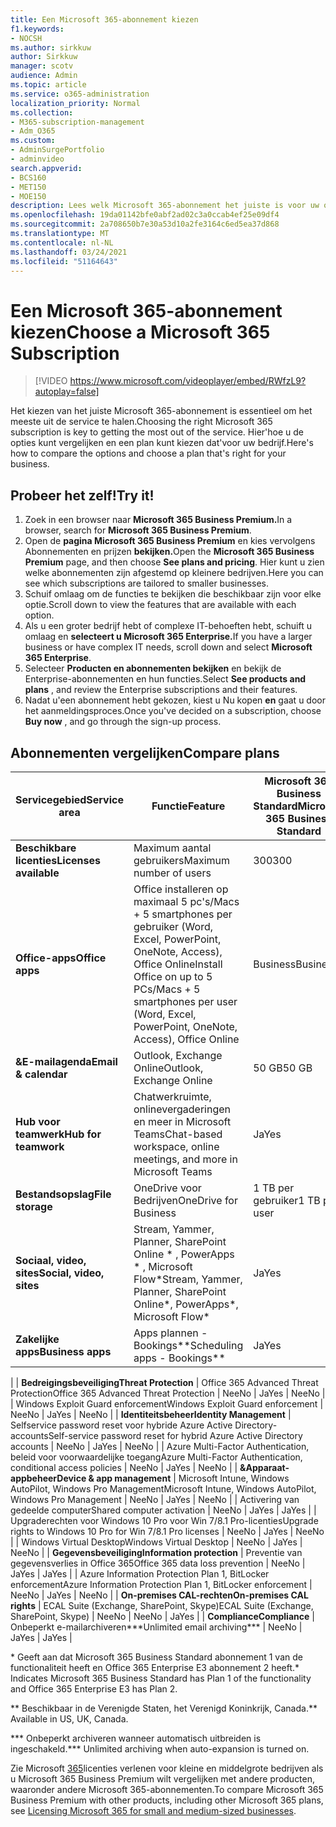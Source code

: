 ```yaml
---
title: Een Microsoft 365-abonnement kiezen
f1.keywords:
- NOCSH
ms.author: sirkkuw
author: Sirkkuw
manager: scotv
audience: Admin
ms.topic: article
ms.service: o365-administration
localization_priority: Normal
ms.collection:
- M365-subscription-management
- Adm_O365
ms.custom:
- AdminSurgePortfolio
- adminvideo
search.appverid:
- BCS160
- MET150
- MOE150
description: Lees welk Microsoft 365-abonnement het juiste is voor uw organisatie.
ms.openlocfilehash: 19da01142bfe0abf2ad02c3a0ccab4ef25e09df4
ms.sourcegitcommit: 2a708650b7e30a53d10a2fe3164c6ed5ea37d868
ms.translationtype: MT
ms.contentlocale: nl-NL
ms.lasthandoff: 03/24/2021
ms.locfileid: "51164643"
---
```

# <a name="choose-a-microsoft-365-subscription"></a><span data-ttu-id="96c1d-103">Een Microsoft 365-abonnement kiezen</span><span class="sxs-lookup"><span data-stu-id="96c1d-103">Choose a Microsoft 365 Subscription</span></span>

> [!VIDEO https://www.microsoft.com/videoplayer/embed/RWfzL9?autoplay=false]

<span data-ttu-id="96c1d-104">Het kiezen van het juiste Microsoft 365-abonnement is essentieel om het meeste uit de service te halen.</span><span class="sxs-lookup"><span data-stu-id="96c1d-104">Choosing the right Microsoft 365 subscription is key to getting the most out of the service.</span></span> <span data-ttu-id="96c1d-105">Hier&#39;hoe u de opties kunt vergelijken en een plan kunt kiezen dat&#39;voor uw bedrijf.</span><span class="sxs-lookup"><span data-stu-id="96c1d-105">Here&#39;s how to compare the options and choose a plan that&#39;s right for your business.</span></span>

## <a name="try-it"></a><span data-ttu-id="96c1d-106">Probeer het zelf!</span><span class="sxs-lookup"><span data-stu-id="96c1d-106">Try it!</span></span>

1. <span data-ttu-id="96c1d-107">Zoek in een browser naar **Microsoft 365 Business Premium.**</span><span class="sxs-lookup"><span data-stu-id="96c1d-107">In a browser, search for  **Microsoft 365 Business Premium**.</span></span>
2. <span data-ttu-id="96c1d-108">Open de **pagina Microsoft 365 Business Premium** en kies vervolgens Abonnementen en prijzen **bekijken.**</span><span class="sxs-lookup"><span data-stu-id="96c1d-108">Open the  **Microsoft 365 Business Premium**  page, and then choose  **See plans and pricing**.</span></span> <span data-ttu-id="96c1d-109">Hier kunt u zien welke abonnementen zijn afgestemd op kleinere bedrijven.</span><span class="sxs-lookup"><span data-stu-id="96c1d-109">Here you can see which subscriptions are tailored to smaller businesses.</span></span>
3. <span data-ttu-id="96c1d-110">Schuif omlaag om de functies te bekijken die beschikbaar zijn voor elke optie.</span><span class="sxs-lookup"><span data-stu-id="96c1d-110">Scroll down to view the features that are available with each option.</span></span>
4. <span data-ttu-id="96c1d-111">Als u een groter bedrijf hebt of complexe IT-behoeften hebt, schuift u omlaag en **selecteert u Microsoft 365 Enterprise.**</span><span class="sxs-lookup"><span data-stu-id="96c1d-111">If you have a larger business or have complex IT needs, scroll down and select  **Microsoft 365 Enterprise**.</span></span>
5. <span data-ttu-id="96c1d-112">Selecteer  **Producten en abonnementen bekijken** en bekijk de Enterprise-abonnementen en hun functies.</span><span class="sxs-lookup"><span data-stu-id="96c1d-112">Select  **See products and plans** , and review the Enterprise subscriptions and their features.</span></span>
6. <span data-ttu-id="96c1d-113">Nadat u&#39;een abonnement hebt gekozen, kiest u Nu kopen  **en** gaat u door het aanmeldingsproces.</span><span class="sxs-lookup"><span data-stu-id="96c1d-113">Once you&#39;ve decided on a subscription, choose  **Buy now** , and go through the sign-up process.</span></span>

## <a name="compare-plans"></a><span data-ttu-id="96c1d-114">Abonnementen vergelijken</span><span class="sxs-lookup"><span data-stu-id="96c1d-114">Compare plans</span></span>

| <span data-ttu-id="96c1d-115">**Servicegebied**</span><span class="sxs-lookup"><span data-stu-id="96c1d-115">**Service area**</span></span> | <span data-ttu-id="96c1d-116">**Functie**</span><span class="sxs-lookup"><span data-stu-id="96c1d-116">**Feature**</span></span> | <span data-ttu-id="96c1d-117">**Microsoft 365 Business Standard**</span><span class="sxs-lookup"><span data-stu-id="96c1d-117">**Microsoft 365 Business Standard**</span></span> | <span data-ttu-id="96c1d-118">**Microsoft 365 Business Premium**</span><span class="sxs-lookup"><span data-stu-id="96c1d-118">**Microsoft 365 Business Premium**</span></span> | <span data-ttu-id="96c1d-119">**Office 365 Enterprise E3**</span><span class="sxs-lookup"><span data-stu-id="96c1d-119">**Office 365 Enterprise E3**</span></span> |
| --- | --- | --- | --- | --- |
| <span data-ttu-id="96c1d-120">**Beschikbare licenties**</span><span class="sxs-lookup"><span data-stu-id="96c1d-120">**Licenses available**</span></span> | <span data-ttu-id="96c1d-121">Maximum aantal gebruikers</span><span class="sxs-lookup"><span data-stu-id="96c1d-121">Maximum number of users</span></span> | <span data-ttu-id="96c1d-122">300</span><span class="sxs-lookup"><span data-stu-id="96c1d-122">300</span></span> | <span data-ttu-id="96c1d-123">300</span><span class="sxs-lookup"><span data-stu-id="96c1d-123">300</span></span> | <span data-ttu-id="96c1d-124">Onbeperkt</span><span class="sxs-lookup"><span data-stu-id="96c1d-124">Unlimited</span></span> |
| <span data-ttu-id="96c1d-125">**Office-apps**</span><span class="sxs-lookup"><span data-stu-id="96c1d-125">**Office apps**</span></span> | <span data-ttu-id="96c1d-126">Office installeren op maximaal 5 pc's/Macs + 5 smartphones per gebruiker (Word, Excel, PowerPoint, OneNote, Access), Office Online</span><span class="sxs-lookup"><span data-stu-id="96c1d-126">Install Office on up to 5 PCs/Macs + 5 smartphones per user (Word, Excel, PowerPoint, OneNote, Access), Office Online</span></span> | <span data-ttu-id="96c1d-127">Business</span><span class="sxs-lookup"><span data-stu-id="96c1d-127">Business</span></span> | <span data-ttu-id="96c1d-128">Business</span><span class="sxs-lookup"><span data-stu-id="96c1d-128">Business</span></span> | <span data-ttu-id="96c1d-129">ProPlus</span><span class="sxs-lookup"><span data-stu-id="96c1d-129">ProPlus</span></span> |
| <span data-ttu-id="96c1d-130">**&amp;E-mailagenda**</span><span class="sxs-lookup"><span data-stu-id="96c1d-130">**Email &amp; calendar**</span></span> | <span data-ttu-id="96c1d-131">Outlook, Exchange Online</span><span class="sxs-lookup"><span data-stu-id="96c1d-131">Outlook, Exchange Online</span></span> | <span data-ttu-id="96c1d-132">50 GB</span><span class="sxs-lookup"><span data-stu-id="96c1d-132">50 GB</span></span> | <span data-ttu-id="96c1d-133">50 GB</span><span class="sxs-lookup"><span data-stu-id="96c1d-133">50 GB</span></span> | <span data-ttu-id="96c1d-134">100 GB</span><span class="sxs-lookup"><span data-stu-id="96c1d-134">100 GB</span></span> |
| <span data-ttu-id="96c1d-135">**Hub voor teamwerk**</span><span class="sxs-lookup"><span data-stu-id="96c1d-135">**Hub for teamwork**</span></span> | <span data-ttu-id="96c1d-136">Chatwerkruimte, onlinevergaderingen en meer in Microsoft Teams</span><span class="sxs-lookup"><span data-stu-id="96c1d-136">Chat-based workspace, online meetings, and more in Microsoft Teams</span></span> | <span data-ttu-id="96c1d-137">Ja</span><span class="sxs-lookup"><span data-stu-id="96c1d-137">Yes</span></span> | <span data-ttu-id="96c1d-138">Ja</span><span class="sxs-lookup"><span data-stu-id="96c1d-138">Yes</span></span> | <span data-ttu-id="96c1d-139">Ja</span><span class="sxs-lookup"><span data-stu-id="96c1d-139">Yes</span></span> |
| <span data-ttu-id="96c1d-140">**Bestandsopslag**</span><span class="sxs-lookup"><span data-stu-id="96c1d-140">**File storage**</span></span> | <span data-ttu-id="96c1d-141">OneDrive voor Bedrijven</span><span class="sxs-lookup"><span data-stu-id="96c1d-141">OneDrive for Business</span></span> | <span data-ttu-id="96c1d-142">1 TB per gebruiker</span><span class="sxs-lookup"><span data-stu-id="96c1d-142">1 TB per user</span></span> | <span data-ttu-id="96c1d-143">1 TB per gebruiker</span><span class="sxs-lookup"><span data-stu-id="96c1d-143">1 TB per user</span></span> | <span data-ttu-id="96c1d-144">Onbeperkt</span><span class="sxs-lookup"><span data-stu-id="96c1d-144">Unlimited</span></span> |
| <span data-ttu-id="96c1d-145">**Sociaal, video, sites**</span><span class="sxs-lookup"><span data-stu-id="96c1d-145">**Social, video, sites**</span></span> | <span data-ttu-id="96c1d-146">Stream, Yammer, Planner, SharePoint Online \* , PowerApps \* , Microsoft Flow\*</span><span class="sxs-lookup"><span data-stu-id="96c1d-146">Stream, Yammer, Planner, SharePoint Online\*, PowerApps\*, Microsoft Flow\*</span></span> | <span data-ttu-id="96c1d-147">Ja</span><span class="sxs-lookup"><span data-stu-id="96c1d-147">Yes</span></span> | <span data-ttu-id="96c1d-148">Ja</span><span class="sxs-lookup"><span data-stu-id="96c1d-148">Yes</span></span> | <span data-ttu-id="96c1d-149">Ja</span><span class="sxs-lookup"><span data-stu-id="96c1d-149">Yes</span></span> |
| <span data-ttu-id="96c1d-150">**Zakelijke apps**</span><span class="sxs-lookup"><span data-stu-id="96c1d-150">**Business apps**</span></span> | <span data-ttu-id="96c1d-151">Apps plannen - Bookings\*\*</span><span class="sxs-lookup"><span data-stu-id="96c1d-151">Scheduling apps - Bookings\*\*</span></span> | <span data-ttu-id="96c1d-152">Ja</span><span class="sxs-lookup"><span data-stu-id="96c1d-152">Yes</span></span> | <span data-ttu-id="96c1d-153">Ja</span><span class="sxs-lookup"><span data-stu-id="96c1d-153">Yes</span></span> | <span data-ttu-id="96c1d-154">Ja</span><span class="sxs-lookup"><span data-stu-id="96c1d-154">Yes</span></span> |
|
| <span data-ttu-id="96c1d-155">**Bedreigingsbeveiliging**</span><span class="sxs-lookup"><span data-stu-id="96c1d-155">**Threat Protection**</span></span> | <span data-ttu-id="96c1d-156">Office 365 Advanced Threat Protection</span><span class="sxs-lookup"><span data-stu-id="96c1d-156">Office 365 Advanced Threat Protection</span></span> | <span data-ttu-id="96c1d-157">Nee</span><span class="sxs-lookup"><span data-stu-id="96c1d-157">No</span></span> | <span data-ttu-id="96c1d-158">Ja</span><span class="sxs-lookup"><span data-stu-id="96c1d-158">Yes</span></span> | <span data-ttu-id="96c1d-159">Nee</span><span class="sxs-lookup"><span data-stu-id="96c1d-159">No</span></span> |
 | <span data-ttu-id="96c1d-160">Windows Exploit Guard enforcement</span><span class="sxs-lookup"><span data-stu-id="96c1d-160">Windows Exploit Guard enforcement</span></span> | <span data-ttu-id="96c1d-161">Nee</span><span class="sxs-lookup"><span data-stu-id="96c1d-161">No</span></span> | <span data-ttu-id="96c1d-162">Ja</span><span class="sxs-lookup"><span data-stu-id="96c1d-162">Yes</span></span> | <span data-ttu-id="96c1d-163">Nee</span><span class="sxs-lookup"><span data-stu-id="96c1d-163">No</span></span> |
| <span data-ttu-id="96c1d-164">**Identiteitsbeheer**</span><span class="sxs-lookup"><span data-stu-id="96c1d-164">**Identity Management**</span></span> | <span data-ttu-id="96c1d-165">Selfservice password reset voor hybride Azure Active Directory-accounts</span><span class="sxs-lookup"><span data-stu-id="96c1d-165">Self-service password reset for hybrid Azure Active Directory accounts</span></span> | <span data-ttu-id="96c1d-166">Nee</span><span class="sxs-lookup"><span data-stu-id="96c1d-166">No</span></span> | <span data-ttu-id="96c1d-167">Ja</span><span class="sxs-lookup"><span data-stu-id="96c1d-167">Yes</span></span> | <span data-ttu-id="96c1d-168">Nee</span><span class="sxs-lookup"><span data-stu-id="96c1d-168">No</span></span> |
 | <span data-ttu-id="96c1d-169">Azure Multi-Factor Authentication, beleid voor voorwaardelijke toegang</span><span class="sxs-lookup"><span data-stu-id="96c1d-169">Azure Multi-Factor Authentication, conditional access policies</span></span> | <span data-ttu-id="96c1d-170">Nee</span><span class="sxs-lookup"><span data-stu-id="96c1d-170">No</span></span> | <span data-ttu-id="96c1d-171">Ja</span><span class="sxs-lookup"><span data-stu-id="96c1d-171">Yes</span></span> | <span data-ttu-id="96c1d-172">Nee</span><span class="sxs-lookup"><span data-stu-id="96c1d-172">No</span></span> |
| <span data-ttu-id="96c1d-173">**&amp;Apparaat-appbeheer**</span><span class="sxs-lookup"><span data-stu-id="96c1d-173">**Device &amp; app management**</span></span> | <span data-ttu-id="96c1d-174">Microsoft Intune, Windows AutoPilot, Windows Pro Management</span><span class="sxs-lookup"><span data-stu-id="96c1d-174">Microsoft Intune, Windows AutoPilot, Windows Pro Management</span></span> | <span data-ttu-id="96c1d-175">Nee</span><span class="sxs-lookup"><span data-stu-id="96c1d-175">No</span></span> | <span data-ttu-id="96c1d-176">Ja</span><span class="sxs-lookup"><span data-stu-id="96c1d-176">Yes</span></span> | <span data-ttu-id="96c1d-177">Nee</span><span class="sxs-lookup"><span data-stu-id="96c1d-177">No</span></span> |
 | <span data-ttu-id="96c1d-178">Activering van gedeelde computer</span><span class="sxs-lookup"><span data-stu-id="96c1d-178">Shared computer activation</span></span> | <span data-ttu-id="96c1d-179">Nee</span><span class="sxs-lookup"><span data-stu-id="96c1d-179">No</span></span> | <span data-ttu-id="96c1d-180">Ja</span><span class="sxs-lookup"><span data-stu-id="96c1d-180">Yes</span></span> | <span data-ttu-id="96c1d-181">Ja</span><span class="sxs-lookup"><span data-stu-id="96c1d-181">Yes</span></span> |
 | <span data-ttu-id="96c1d-182">Upgraderechten voor Windows 10 Pro voor Win 7/8.1 Pro-licenties</span><span class="sxs-lookup"><span data-stu-id="96c1d-182">Upgrade rights to Windows 10 Pro for Win 7/8.1 Pro licenses</span></span> | <span data-ttu-id="96c1d-183">Nee</span><span class="sxs-lookup"><span data-stu-id="96c1d-183">No</span></span> | <span data-ttu-id="96c1d-184">Ja</span><span class="sxs-lookup"><span data-stu-id="96c1d-184">Yes</span></span> | <span data-ttu-id="96c1d-185">Nee</span><span class="sxs-lookup"><span data-stu-id="96c1d-185">No</span></span> |
 | <span data-ttu-id="96c1d-186">Windows Virtual Desktop</span><span class="sxs-lookup"><span data-stu-id="96c1d-186">Windows Virtual Desktop</span></span> | <span data-ttu-id="96c1d-187">Nee</span><span class="sxs-lookup"><span data-stu-id="96c1d-187">No</span></span> | <span data-ttu-id="96c1d-188">Ja</span><span class="sxs-lookup"><span data-stu-id="96c1d-188">Yes</span></span> | <span data-ttu-id="96c1d-189">Nee</span><span class="sxs-lookup"><span data-stu-id="96c1d-189">No</span></span> |
| <span data-ttu-id="96c1d-190">**Gegevensbeveiliging**</span><span class="sxs-lookup"><span data-stu-id="96c1d-190">**Information protection**</span></span> | <span data-ttu-id="96c1d-191">Preventie van gegevensverlies in Office 365</span><span class="sxs-lookup"><span data-stu-id="96c1d-191">Office 365 data loss prevention</span></span> | <span data-ttu-id="96c1d-192">Nee</span><span class="sxs-lookup"><span data-stu-id="96c1d-192">No</span></span> | <span data-ttu-id="96c1d-193">Ja</span><span class="sxs-lookup"><span data-stu-id="96c1d-193">Yes</span></span> | <span data-ttu-id="96c1d-194">Ja</span><span class="sxs-lookup"><span data-stu-id="96c1d-194">Yes</span></span> |
 | <span data-ttu-id="96c1d-195">Azure Information Protection Plan 1, BitLocker enforcement</span><span class="sxs-lookup"><span data-stu-id="96c1d-195">Azure Information Protection Plan 1, BitLocker enforcement</span></span> | <span data-ttu-id="96c1d-196">Nee</span><span class="sxs-lookup"><span data-stu-id="96c1d-196">No</span></span> | <span data-ttu-id="96c1d-197">Ja</span><span class="sxs-lookup"><span data-stu-id="96c1d-197">Yes</span></span> | <span data-ttu-id="96c1d-198">Nee</span><span class="sxs-lookup"><span data-stu-id="96c1d-198">No</span></span> |
| <span data-ttu-id="96c1d-199">**On-premises CAL-rechten**</span><span class="sxs-lookup"><span data-stu-id="96c1d-199">**On-premises CAL rights**</span></span> | <span data-ttu-id="96c1d-200">ECAL Suite (Exchange, SharePoint, Skype)</span><span class="sxs-lookup"><span data-stu-id="96c1d-200">ECAL Suite (Exchange, SharePoint, Skype)</span></span> | <span data-ttu-id="96c1d-201">Nee</span><span class="sxs-lookup"><span data-stu-id="96c1d-201">No</span></span> | <span data-ttu-id="96c1d-202">Nee</span><span class="sxs-lookup"><span data-stu-id="96c1d-202">No</span></span> | <span data-ttu-id="96c1d-203">Ja</span><span class="sxs-lookup"><span data-stu-id="96c1d-203">Yes</span></span> |
| <span data-ttu-id="96c1d-204">**Compliance**</span><span class="sxs-lookup"><span data-stu-id="96c1d-204">**Compliance**</span></span> | <span data-ttu-id="96c1d-205">Onbeperkt e-mailarchiveren\*\*\*</span><span class="sxs-lookup"><span data-stu-id="96c1d-205">Unlimited email archiving\*\*\*</span></span> | <span data-ttu-id="96c1d-206">Nee</span><span class="sxs-lookup"><span data-stu-id="96c1d-206">No</span></span> | <span data-ttu-id="96c1d-207">Ja</span><span class="sxs-lookup"><span data-stu-id="96c1d-207">Yes</span></span> | <span data-ttu-id="96c1d-208">Ja</span><span class="sxs-lookup"><span data-stu-id="96c1d-208">Yes</span></span> |

<span data-ttu-id="96c1d-209">\* Geeft aan dat Microsoft 365 Business Standard abonnement 1 van de functionaliteit heeft en Office 365 Enterprise E3 abonnement 2 heeft.</span><span class="sxs-lookup"><span data-stu-id="96c1d-209">\* Indicates Microsoft 365 Business Standard has Plan 1 of the functionality and Office 365 Enterprise E3 has Plan 2.</span></span>

<span data-ttu-id="96c1d-210">\*\* Beschikbaar in de Verenigde Staten, het Verenigd Koninkrijk, Canada.</span><span class="sxs-lookup"><span data-stu-id="96c1d-210">\*\* Available in US, UK, Canada.</span></span>

<span data-ttu-id="96c1d-211">\*\*\* Onbeperkt archiveren wanneer automatisch uitbreiden is ingeschakeld.</span><span class="sxs-lookup"><span data-stu-id="96c1d-211">\*\*\* Unlimited archiving when auto-expansion is turned on.</span></span>

<span data-ttu-id="96c1d-212">Zie Microsoft [365](/office365/servicedescriptions/microsoft-365-service-descriptions/licensing-microsoft-365-in-smb)licenties verlenen voor kleine en middelgrote bedrijven als u Microsoft 365 Business Premium wilt vergelijken met andere producten, waaronder andere Microsoft 365-abonnementen.</span><span class="sxs-lookup"><span data-stu-id="96c1d-212">To compare Microsoft 365 Business Premium with other products, including other Microsoft 365 plans, see [Licensing Microsoft 365 for small and medium-sized businesses](/office365/servicedescriptions/microsoft-365-service-descriptions/licensing-microsoft-365-in-smb).</span></span>